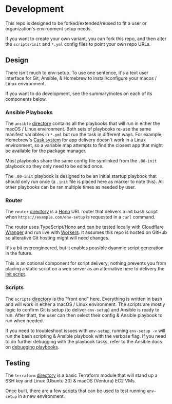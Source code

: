 # Development
This repo is designed to be forked/extended/reused to fit a user or 
organization's environment setup needs.

If you want to create your own variant, you can fork this repo, and then alter 
the `scripts/init` and `*.yml` config files to point your own repo URLs.

## Design
There isn't much to env-setup. To use one sentence, it's a text user interface 
for Git, Ansible, & Homebrew to install/configure your macos / Linux 
environment.

If you want to do development, see the summary/notes on each of its 
components below. 

### Ansible Playbooks
The `ansible` [directory](ansible) contains all the playbooks that will run in either the 
macOS / Linux environment. Both sets of playbooks re-use the same manifest 
variables in `*.yml` but run the task in different ways. For example, Homebrew's 
[Cask system](https://github.com/Homebrew/homebrew-cask) for app delivery 
doesn't work in a Linux environment, so a variable map attempts to find the 
closest app that might be available for the package manager.

Most playbooks share the same config file symlinked from the `.00-init` 
playbook so they only need to be edited once.

The `.00-init` playbook is designed to be an initial startup playbook that 
should only run once (a `.init` file is placed here as marker to note this). 
All other playbooks can be ran multiple times as needed by user.

### Router
The `router` [directory](router) is a [Hono](https://hono.dev/) URL router that delivers 
a init bash script when `https://example.com/env-setup` is requested in a 
`curl` command. 

The router uses TypeScript/Hono and can be tested locally with Cloudflare 
[Wranger](https://developers.cloudflare.com/workers/wrangler/) and run live 
with [Workers](https://developers.cloudflare.com/workers/). It assumes this 
repo is hosted on GitHub so alterative Git hosting might will need changes.

It's a bit overengineered, but it enables possible dyanmic script generation 
in the future. 

This is an optional component for script delivery; nothing prevents you from 
placing a static script on a web server as an alternative here to delivery the 
[init script](scripts/init).

### Scripts
The `scripts` [directory](scripts) is the "front end" here. Everything is written in bash 
and will work in either a macOS / Linux environment. The scripts are mostly 
logic to confirm Git is setup (to deliver `env-setup`) and Ansible is ready to 
run. After thatt, the user can then select their config & Ansible playbook 
to run when needed.

If you need to troubleshoot issues with `env-setup`, running `env-setup -v` will
run the bash scripting & Ansible playbook with the verbose flag. If you need 
to do further debugging with the playbook tasks, refer to the Ansible 
docs on [debugging playbooks](https://docs.ansible.com/ansible/latest/playbook_guide/playbooks_debugger.html).

## Testing
The `terraform` [directory](terraform) is a basic Terraform module that will stand up a SSH 
key and Linux (Ubuntu 20) & macOS (Ventura) EC2 VMs. 

Once built, there are a few [scripts](terraform/scripts) that can be used to 
test running `env-setup` in a new environment.
